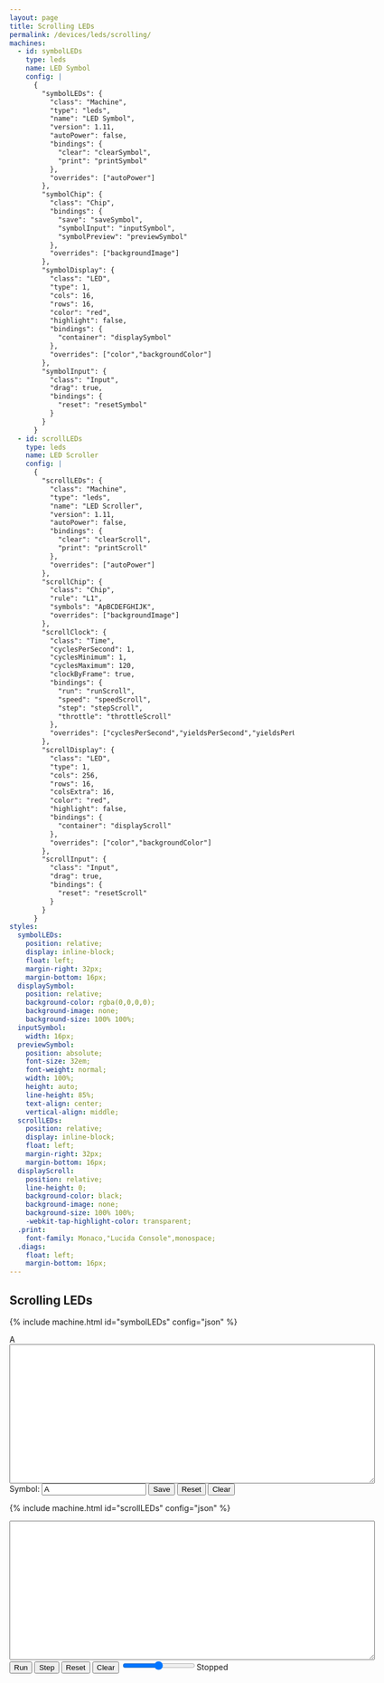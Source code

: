 ```yaml
---
layout: page
title: Scrolling LEDs
permalink: /devices/leds/scrolling/
machines:
  - id: symbolLEDs
    type: leds
    name: LED Symbol
    config: |
      {
        "symbolLEDs": {
          "class": "Machine",
          "type": "leds",
          "name": "LED Symbol",
          "version": 1.11,
          "autoPower": false,
          "bindings": {
            "clear": "clearSymbol",
            "print": "printSymbol"
          },
          "overrides": ["autoPower"]
        },
        "symbolChip": {
          "class": "Chip",
          "bindings": {
            "save": "saveSymbol",
            "symbolInput": "inputSymbol",
            "symbolPreview": "previewSymbol"
          },
          "overrides": ["backgroundImage"]
        },
        "symbolDisplay": {
          "class": "LED",
          "type": 1,
          "cols": 16,
          "rows": 16,
          "color": "red",
          "highlight": false,
          "bindings": {
            "container": "displaySymbol"
          },
          "overrides": ["color","backgroundColor"]
        },
        "symbolInput": {
          "class": "Input",
          "drag": true,
          "bindings": {
            "reset": "resetSymbol"
          }
        }
      }
  - id: scrollLEDs
    type: leds
    name: LED Scroller
    config: |
      {
        "scrollLEDs": {
          "class": "Machine",
          "type": "leds",
          "name": "LED Scroller",
          "version": 1.11,
          "autoPower": false,
          "bindings": {
            "clear": "clearScroll",
            "print": "printScroll"
          },
          "overrides": ["autoPower"]
        },
        "scrollChip": {
          "class": "Chip",
          "rule": "L1",
          "symbols": "ApBCDEFGHIJK",
          "overrides": ["backgroundImage"]
        },
        "scrollClock": {
          "class": "Time",
          "cyclesPerSecond": 1,
          "cyclesMinimum": 1,
          "cyclesMaximum": 120,
          "clockByFrame": true,
          "bindings": {
            "run": "runScroll",
            "speed": "speedScroll",
            "step": "stepScroll",
            "throttle": "throttleScroll"
          },
          "overrides": ["cyclesPerSecond","yieldsPerSecond","yieldsPerUpdate","cyclesMinimum","cyclesMaximum","requestAnimationFrame"]
        },
        "scrollDisplay": {
          "class": "LED",
          "type": 1,
          "cols": 256,
          "rows": 16,
          "colsExtra": 16,
          "color": "red",
          "highlight": false,
          "bindings": {
            "container": "displayScroll"
          },
          "overrides": ["color","backgroundColor"]
        },
        "scrollInput": {
          "class": "Input",
          "drag": true,
          "bindings": {
            "reset": "resetScroll"
          }
        }
      }
styles:
  symbolLEDs:
    position: relative;
    display: inline-block;
    float: left;
    margin-right: 32px;
    margin-bottom: 16px;
  displaySymbol:
    position: relative;
    background-color: rgba(0,0,0,0);
    background-image: none;
    background-size: 100% 100%;
  inputSymbol:
    width: 16px;
  previewSymbol:
    position: absolute;
    font-size: 32em;
    font-weight: normal;
    width: 100%;
    height: auto;
    line-height: 85%;
    text-align: center;
    vertical-align: middle;
  scrollLEDs:
    position: relative;
    display: inline-block;
    float: left;
    margin-right: 32px;
    margin-bottom: 16px;
  displayScroll:
    position: relative;
    line-height: 0;
    background-color: black;
    background-image: none;
    background-size: 100% 100%;
    -webkit-tap-highlight-color: transparent;
  .print:
    font-family: Monaco,"Lucida Console",monospace;
  .diags:
    float: left;
    margin-bottom: 16px;
---
```


Scrolling LEDs
--------------

{% include machine.html id="symbolLEDs" config="json" %}

<div id="symbolLEDs">
  <div id="previewSymbol">A</div>
  <div id="displaySymbol"></div>
</div>
<div class="diags">
  <div>
    <textarea id="printSymbol" class="print" cols="78" rows="16"></textarea>
  </div>
  Symbol: <input id="inputSymbol" type="text" value="A"/>
  <button id="saveSymbol">Save</button>
  <button id="resetSymbol">Reset</button>
  <button id="clearSymbol">Clear</button>
</div>

{% include machine.html id="scrollLEDs" config="json" %}

<div id="scrollLEDs">
  <div id="displayScroll"></div>
</div>
<div class="diags">
  <div>
    <textarea id="printScroll" class="print" cols="78" rows="16"></textarea>
  </div>
  <button id="runScroll">Run</button>
  <button id="stepScroll">Step</button>
  <button id="resetScroll">Reset</button>
  <button id="clearScroll">Clear</button>
  <input type="range" min="1" max="120" value="60" class="slider" id="throttleScroll"><span id="speedScroll">Stopped</span>
</div>
